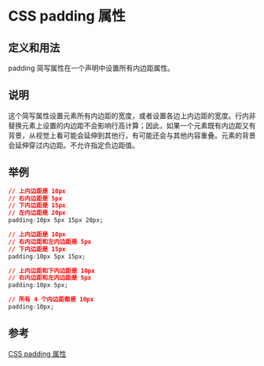 # CSS padding 属性

## 定义和用法
padding 简写属性在一个声明中设置所有内边距属性。

## 说明
这个简写属性设置元素所有内边距的宽度，或者设置各边上内边距的宽度。行内非替换元素上设置的内边距不会影响行高计算；因此，如果一个元素既有内边距又有背景，从视觉上看可能会延伸到其他行，有可能还会与其他内容重叠。元素的背景会延伸穿过内边距。不允许指定负边距值。

## 举例
```css
// 上内边距是 10px 
// 右内边距是 5px
// 下内边距是 15px
// 左内边距是 20px
padding:10px 5px 15px 20px;
```

```css
// 上内边距是 10px 
// 右内边距和左内边距是 5px
// 下内边距是 15px
padding:10px 5px 15px;
```

```css
// 上内边距和下内边距是 10px
// 右内边距和左内边距是 5px
padding:10px 5px;
```


```css
// 所有 4 个内边距都是 10px
padding:10px;
```

## 参考
[CSS padding 属性](https://www.w3school.com.cn/cssref/pr_padding.asp)







<ad/>
<comment/>
